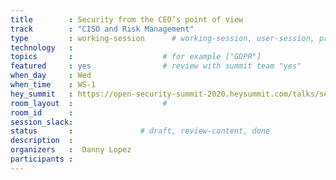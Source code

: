```yaml
---
title        : Security from the CEO’s point of view
track        : "CISO and Risk Management"
type         : working-session      # working-session, user-session, product-session
technology   :
topics       :                    # for example ["GDPR"]
featured     : yes                # review with summit team "yes"
when_day     : Wed
when_time    : WS-1
hey_summit   : https://open-security-summit-2020.heysummit.com/talks/security-from-the-ceos-point-of-view/
room_layout  :                    #
room_id      :
session_slack: 
status       :               # draft, review-content, done
description  :
organizers   :  Danny Lopez
participants :
---
```

